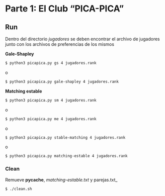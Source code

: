 # Parte 1: El Club “PICA-PICA”

## Run

Dentro del directorio _jugadores_ se deben encontrar el archivo de jugadores junto con los archivos de preferencias de los mismos

__Gale-Shapley__
```bash
$ python3 picapica.py gs 4 jugadores.rank 
```
o

```bash
$ python3 picapica.py gale-shapley 4 jugadores.rank 
```

__Matching estable__
```bash
$ python3 picapica.py sm 4 jugadores.rank 
```
o
```bash
$ python3 picapica.py me 4 jugadores.rank 
```
o
```bash
$ python3 picapica.py stable-matching 4 jugadores.rank 
```
o
```bash
$ python3 picapica.py matching-estable 4 jugadores.rank 
```

### Clean

Remueve **__pycache__**, _matching-estable.txt_ y parejas.txt_

```bash
$ ./clean.sh
 
```
